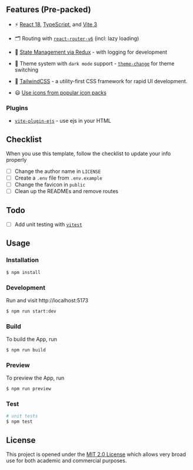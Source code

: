 ## Features (Pre-packed)

- ⚡️ [React 18](https://github.com/facebook/react/), [TypeScript](https://github.com/microsoft/TypeScript), and [Vite 3](https://github.com/vitejs/vite)

- 🗂 Routing with [`react-router-v6`](https://github.com/remix-run/react-router) (incl: lazy loading)

- 📑 [State Management via Redux](https://github.com/reduxjs/redux) - with logging for development

- 📲 Theme system with `dark mode` support - [`theme-change`](https://github.com/saadeghi/theme-change) for theme switching

- 🎨 [TailwindCSS](https://github.com/tailwindlabs/tailwindcss) - a utility-first CSS framework for rapid UI development.

- 😃 [Use icons from popular icon packs](https://github.com/react-icons/react-icons)

### Plugins

- [`vite-plugin-ejs`](https://github.com/trapcodeio/vite-plugin-ejs) - use ejs in your HTML

## Checklist

When you use this template, follow the checklist to update your info properly

- [ ] Change the author name in `LICENSE`
- [ ] Create a `.env` file from `.env.example`
- [ ] Change the favicon in `public`
- [ ] Clean up the READMEs and remove routes

## Todo

- [ ] Add unit testing with [`vitest`](https://github.com/vitest-dev/vitest)

## Usage

### Installation

```bash
$ npm install
```

### Development

Run and visit http://localhost:5173

```bash
$ npm run start:dev
```

### Build

To build the App, run

```bash
$ npm run build
```

### Preview

To preview the App, run

```bash
$ npm run preview
```

### Test

```bash
# unit tests
$ npm test
```

## License

This project is opened under the <a href="https://github.com/webtretech/react-typescript-starter/blob/master/LICENSE" target="_blank">MIT 2.0 License</a> which allows very broad use for both academic and commercial purposes.
